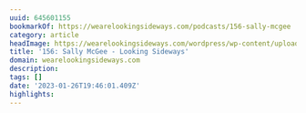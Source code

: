 ```yaml
---
uuid: 645601155
bookmarkOf: https://wearelookingsideways.com/podcasts/156-sally-mcgee
category: article
headImage: https://wearelookingsideways.com/wordpress/wp-content/uploads/2021/06/WhatsApp-Image-2021-06-06-at-23.24.29.jpeg
title: '156: Sally McGee - Looking Sideways'
domain: wearelookingsideways.com
description:
tags: []
date: '2023-01-26T19:46:01.409Z'
highlights:
---
```



